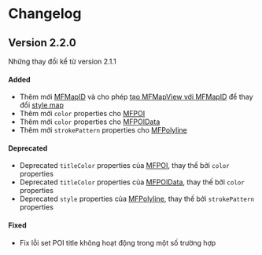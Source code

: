 # Changelog

## Version 2.2.0

Những thay đổi kể từ version 2.1.1

#### Added

- Thêm mới [MFMapID](reference/map?id=mfmapid) và cho phép [tạo MFMapView với MFMapID](reference/map?id=_1-constructor) để thay đổi [style map](https://map.map4d.vn/user/platform/map-style/)
- Thêm mới `color` properties cho [MFPOI](reference/poi?id=properties)
- Thêm mới `color` properties cho [MFPOIData](reference/poi-overlay?id=mfpoidata-class)
- Thêm mới `strokePattern` properties cho [MFPolyline](reference/polyline?id=properties)


<!-- #### Changed -->

#### Deprecated

- Deprecated `titleColor` properties của [MFPOI](reference/poi?id=properties), thay thế bởi `color` properties
- Deprecated `titleColor` properties của [MFPOIData](reference/poi-overlay?id=mfpoidata-class), thay thế bởi `color` properties
- Deprecated `style` properties của [MFPolyline](reference/polyline?id=properties), thay thế bởi `strokePattern` properties

<!-- #### Removed -->

#### Fixed

- Fix lỗi set POI title không hoạt động trong một số trường hợp

<!-- #### Security -->
